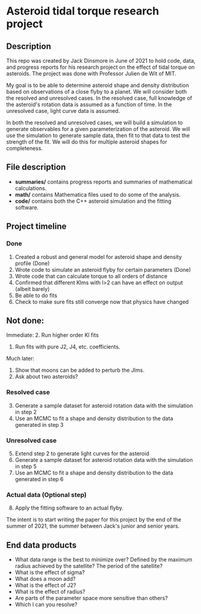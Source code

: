 # Asteroid tidal torque research project

## Description

This repo was created by Jack Dinsmore in June of 2021 to hold code, data, and progress reports for his research project on the effect of tidal torque on asteroids. The project was done with Professor Julien de Wit of MIT.

My goal is to be able to determine asteroid shape and density distribution based on observations of a close flyby to a planet. We will consider both the resolved and unresolved cases. In the resolved case, full knowledge of the asteroid's rotation data is assumed as a function of time. In the unresolved case, light curve data is assumed.

In both the resolved and unresolved cases, we will build a simulation to generate observables for a given parameterization of the asteroid. We will use the simulation to generate sample data, then fit to that data to test the strength of the fit. We will do this for multiple asteroid shapes for completeness.

## File description
- **summaries/** contains progress reports and summaries of mathematical calculations.
- **math/** contains Mathematica files used to do some of the analysis.
- **code/** contains both the C++ asteroid simulation and the fitting software.

## Project timeline
### Done
1. Created a robust and general model for asteroid shape and density profile (Done)
2. Wrote code to simulate an asteroid flyby for certain parameters (Done)
3. Wrote code that can calculate torque to all orders of distance
4. Confirmed that different Klms with l>2 can have an effect on output (albeit barely)
5. Be able to do fits
6. Check to make sure fits still converge now that physics have changed

## Not done:
Immediate:
2. Run higher order Kl fits
1. Run fits with pure J2, J4, etc. coefficients.

Much later:
1. Show that moons can be added to perturb the Jlms.
2. Ask about two asteroids?


### Resolved case
3. Generate a sample dataset for asteroid rotation data with the simulation in step 2
4. Use an MCMC to fit a shape and density distribution to the data generated in step 3

### Unresolved case
5. Extend step 2 to generate light curves for the asteroid
6. Generate a sample dataset for asteroid rotation data with the simulation in step 5
7. Use an MCMC to fit a shape and density distribution to the data generated in step 6

### Actual data (Optional step)
8. Apply the fitting software to an actual flyby.

The intent is to start writing the paper for this project by the end of the summer of 2021, the summer between Jack's junior and senior years.

## End data products
* What data range is the best to minimize over? Defined by the maximum radius achieved by the satellite? The period of the satellite?
* What is the effect of sigma?
* What does a moon add?
* What is the effect of J2?
* What is the effect of radius?
* Are parts of the parameter space more sensitive than others?
* Which l can you resolve?
